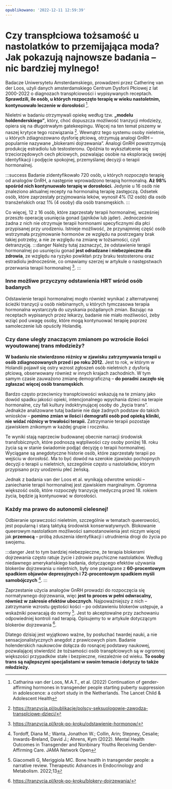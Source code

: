 ```yaml
---
opublikowano: '2022-12-11 12:59:39'
---
```

# Czy transpłciowa tożsamość u nastolatków to przemijająca moda? Jak pokazują najnowsze badania – nic bardziej mylnego!
Badacze Uniwersytetu Amsterdamskiego, prowadzeni przez Catherinę van der Loos, użyli danych amsterdamskiego Centrum Dysforii Płciowej z lat 2000-2022 o diagnozach transpłciowości i wypisywanych receptach. **Sprawdzili, ile osób, u których rozpoczęto terapię w wieku nastoletnim, kontynuowało leczenie w dorosłości** [^1].

Nieletni w badaniu otrzymywali opiekę według tzw. **„modelu holdenderskiego”**, który, choć dopuszcza możliwość tranzycji młodzieży, opiera się na długotrwałym gatekeepingu. Więcej na ten temat piszemy w naszej krytyce tego rozwiązania [^2]. Wewnątrz tego systemu osoby nieletnie, u których zdiagnozowano dysforię płciową, otrzymują analogi GnRH – popularnie nazywane „blokerami dojrzewania”. Analogi GnRH powstrzymują produkcję estradiolu lub testosteronu. Opóźnia to wykształcenie się trzeciorzędowych cech płciowych, pozwalając osobie na eksplorację swojej identyfikacji i podjęcie spokojnej, przemyślanej decyzji o terapii hormonalnej.

:::success
Badanie zidentyfikowało 720 osób, u których rozpoczęto terapię od analogów GnRH, a następnie wprowadzono terapią hormonalną. **Aż 98% spośród nich kontynuowało terapię w dorosłości.** Jedynie u 16 osób nie znaleziono aktualnej recepty na hormonalną terapię zastępczą. Odsetek osób, które zaprzestały przyjmowania leków, wynosił 4% (12 osób) dla osób transżeńskich oraz 1% (4 osoby) dla osób transmęskich.
:::


Co więcej, 12 z 16 osób, które zaprzestały terapii hormonalnej, wcześniej przeszło operację usunięcia gonad (jajników lub jąder). Jednocześnie żadna z nich nie otrzymuje terapii hormonami specyficznymi dla płci przypisanej przy urodzeniu. Istnieje możliwość, że przynajmniej część osób wstrzymała przyjmowanie hormonów ze względu na postrzegany brak takiej potrzeby, a nie ze względu na zmianę w tożsamości, czyli detranzycję. 
:::danger
Należy tutaj zaznaczyć, że odstawienie terapii hormonalnej po usunięciu gonad **jest odradzane i niebezpieczne dla zdrowia**, ze względu na ryzyko powikłań przy braku testosteronu oraz estradiolu jednocześnie, co omawiamy szerzej w artykule o następstwach przerwania terapii hormonalnej [^3].
:::

### Inne możliwe przyczyny odstawienia HRT wśród osób badanych
Odstawienie terapii hormonalnej mogło również wynikać z alternatywnej ścieżki tranzycji u osób niebinarnych, u których tymczasowa terapia hormonalna wystarczyła do uzyskania pożądanych zmian. 
Bazując na receptach wypisanych przez lekarzy, badanie nie miało możliwości, żeby wziąć pod uwagę osoby, które mogą kontynuować terapię poprzez samoleczenie lub opuściły Holandię.


### Czy dane uległy znaczącym zmianom po wzroście ilości wyoutowanej trans młodzieży? 

**W badaniu nie stwierdzono różnicy w zjawisku zatrzymywania terapii u osób zdiagnozowanych przed i po roku 2012.** Jest to rok, w którym w Holandii pojawił się ostry wzrost zgłoszeń osób nieletnich z dysforią płciową, obserwowany również w innych krajach zachodnich. W tym samym czasie zauważono zmianę demograficzną – **do poradni zaczęło się zgłaszać więcej osób transmęskich**.

Bardzo często przeciwnicy transpłciowości wskazują na te zmiany jako dowód spadku jakości opieki, intencjonalnego wpychania dzieci na terapie hormonalne, czy fali kultury indoktrynującej osoby do „bycia trans”. Jednakże analizowane tutaj badanie nie daje żadnych podstaw do takich wniosków – **pomimo zmian w ilości i demografii osób pod opieką kliniki, nie widać różnicy w trwałości terapii.** Zatrzymanie terapii pozostaje zjawiskiem znikomym w każdej grupie i roczniku.

Te wyniki stają naprzeciw budowanej obecnie narracji środowisk transfobicznych, które podnoszą wątpliwości czy osoby poniżej 18. roku życia są w stanie świadomie podjąć decyzję o terapii hormonalnej. Wyciągane są anegdotyczne historie osób, które zaprzestały terapii po wejściu w dorosłość. Ma to być dowód na szerokie zjawisko pochopnych decyzji o terapii u nieletnich, szczególnie często u nastolatków, którym przypisano przy urodzeniu płeć żeńską. 

Jednak z badania van der Loos et al. wynikają odwrotne wnioski – zaniechanie terapii hormonalnej jest zjawiskiem marginalnym. Ogromna większość osób, które rozpoczęły tranzycję medyczną przed 18. rokiem życia, będzie ją kontynuować w dorosłości.

### Każdy ma prawo do autonomii cielesnej!

Odbieranie sprawczości nieletnim, szczególnie w tematach queerowości, jest popularną i starą taktyką środowisk konserwatywnych. Blokowanie queerowym nastolatkom możliwości samostanowienia jest niczym więcej jak **przemocą** – próbą zduszenia identyfikacji i utrudnienia drogi do życia po swojemu. 

:::danger
Jest to tym bardziej niebezpieczne, że terapia blokerami dojrzewania często ratuje życie i zdrowie psychiczne nastolatków. Według niedawnego amerykańskiego badania,  dotyczącego efektów używania blokerów dojrzewania u nieletnich, były one powiązane z **60-procentowym spadkiem objawów depresyjnych i 72-procentowym spadkiem myśli samobójczych** [^4]. 
:::


Zaprzestanie użycia analogów GnRH prowadzi do rozpoczęcia się normatywnego dojrzewania, więc **jest to proces w pełni odwracalny, również w zakresie efektów ubocznych**. Najpoważniejszy z nich – zatrzymanie wzrostu gęstości kości – po odstawieniu blokerów ustępuje, a wskaźniki powracają do normy  [^5]. Jest to akceptowalne przy zachowaniu odpowiedniej kontroli nad terapią. Opisujemy to w artykule dotyczącym blokerów dojrzewania [^6].
 
Dlatego dzisiaj jest wyjątkowo ważne, by posłuchać twardej nauki, a nie sensacjonalistycznych anegdot z prawicowych pism. Badanie holenderskich naukowców dołącza do rosnącej podstawy naukowej, pozwalającej stwierdzić że tożsamości osób transpłciowych są w ogromnej większości przypadków stałe i bezpieczne, niezależnie od wieku. **To osoby trans są najlepszymi specjalistami w swoim temacie i dotyczy to także młodzieży.** 

[^1]: Catharina van der Loos, M.A.T., et al. (2022) Continuation of gender-affirming hormones in transgender people starting puberty suppression in adolescence: a cohort study in the Netherlands. The Lancet Child & Adolescent Health

[^2]: https://tranzycja.pl/publikacje/polscy-seksuologowie-zawodza-transplciowe-dzieci/

[^3]: https://tranzycja.pl/krok-po-kroku/odstawienie-hormonow/

[^4]: Tordoff, Diana M.; Wanta, Jonathon W.; Collin, Arin; Stepney, Cesalie; Inwards-Breland, David J.; Ahrens, Kym (2022). Mental Health Outcomes in Transgender and Nonbinary Youths Receiving Gender-Affirming Care. JAMA Network Open

[^5]: Giacomelli G, Meriggiola MC. Bone health in transgender people: a narrative review. Therapeutic Advances in Endocrinology and Metabolism. 2022;13

[^6]: https://tranzycja.pl/krok-po-kroku/blokery-dojrzewania/
